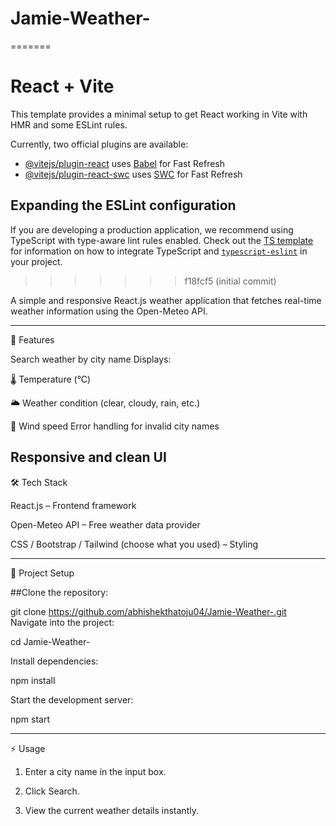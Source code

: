 
# Jamie-Weather-
=======
# React + Vite

This template provides a minimal setup to get React working in Vite with HMR and some ESLint rules.

Currently, two official plugins are available:

- [@vitejs/plugin-react](https://github.com/vitejs/vite-plugin-react/blob/main/packages/plugin-react) uses [Babel](https://babeljs.io/) for Fast Refresh
- [@vitejs/plugin-react-swc](https://github.com/vitejs/vite-plugin-react/blob/main/packages/plugin-react-swc) uses [SWC](https://swc.rs/) for Fast Refresh

## Expanding the ESLint configuration

If you are developing a production application, we recommend using TypeScript with type-aware lint rules enabled. Check out the [TS template](https://github.com/vitejs/vite/tree/main/packages/create-vite/template-react-ts) for information on how to integrate TypeScript and [`typescript-eslint`](https://typescript-eslint.io) in your project.
>>>>>>> f18fcf5 (initial commit)

A simple and responsive React.js weather application that fetches real-time weather information using the Open-Meteo API.


---

🚀 Features

Search weather by city name
Displays:

🌡️ Temperature (°C)

🌥️ Weather condition (clear, cloudy, rain, etc.)

💨 Wind speed
Error handling for invalid city names

Responsive and clean UI
---
🛠️ Tech Stack

React.js – Frontend framework

Open-Meteo API – Free weather data provider

CSS / Bootstrap / Tailwind (choose what you used) – Styling



---

📂 Project Setup

##Clone the repository:

git clone https://github.com/abhishekthatoju04/Jamie-Weather-.git
Navigate into the project:

cd Jamie-Weather-

Install dependencies:

npm install

Start the development server:

npm start

---

⚡ Usage

1. Enter a city name in the input box.

2. Click Search.

3. View the current weather details instantly.
